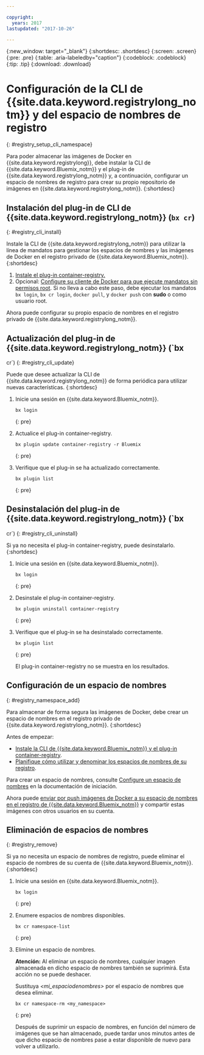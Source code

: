 ```yaml
---

copyright:
  years: 2017
lastupdated: "2017-10-26"

---
```


{:new_window: target="_blank"}
{:shortdesc: .shortdesc}
{:screen: .screen}
{:pre: .pre}
{:table: .aria-labeledby="caption"}
{:codeblock: .codeblock}
{:tip: .tip} 
{:download: .download}


# Configuración de la CLI de {{site.data.keyword.registrylong_notm}} y del espacio de nombres de registro
{: #registry_setup_cli_namespace}

Para poder almacenar las imágenes de Docker en {{site.data.keyword.registrylong}}, debe instalar la CLI de {{site.data.keyword.Bluemix_notm}} y el plug-in de {{site.data.keyword.registrylong_notm}} y, a continuación, configurar un espacio de nombres de registro para crear su propio repositorio de imágenes en {{site.data.keyword.registrylong_notm}}.
{:shortdesc}


## Instalación del plug-in de CLI de {{site.data.keyword.registrylong_notm}} (`bx cr`)
{: #registry_cli_install}

Instale la CLI de {{site.data.keyword.registrylong_notm}} para utilizar la línea de mandatos para gestionar los espacios de nombres y las imágenes de Docker en el registro privado de {{site.data.keyword.Bluemix_notm}}.
{:shortdesc}

1.  [Instale el plug-in container-registry.](index.html#registry_cli_install)
2.  Opcional: [Configure su cliente de Docker para que ejecute mandatos sin permisos root](https://docs.docker.com/engine/installation/linux/linux-postinstall). Si no lleva a cabo este paso, debe ejecutar los mandatos `bx login`, `bx cr login`, `docker pull`, y `docker push` con **sudo** o como usuario root.

Ahora puede configurar su propio espacio de nombres en el registro privado de {{site.data.keyword.registrylong_notm}}.

## Actualización del plug-in de {{site.data.keyword.registrylong_notm}} (`bx
cr`)
{: #registry_cli_update}

Puede que desee actualizar la CLI de {{site.data.keyword.registrylong_notm}} de forma periódica para utilizar nuevas características.
{:shortdesc}

1.  Inicie una sesión en {{site.data.keyword.Bluemix_notm}}.

    ```
    bx login
    ```
    {: pre}

2.  Actualice el plug-in container-registry.

    ```
    bx plugin update container-registry -r Bluemix
    ```
    {: pre}

3.  Verifique que el plug-in se ha actualizado correctamente.

    ```
    bx plugin list
    ```
     {: pre}


## Desinstalación del plug-in de {{site.data.keyword.registrylong_notm}} (`bx
cr`)
{: #registry_cli_uninstall}

Si ya no necesita el plug-in container-registry, puede desinstalarlo.
{:shortdesc}

1.  Inicie una sesión en {{site.data.keyword.Bluemix_notm}}.

    ```
    bx login
    ```
    {: pre}

2.  Desinstale el plug-in container-registry.

    ```
    bx plugin uninstall container-registry
    ```
    {: pre}

3.  Verifique que el plug-in se ha desinstalado correctamente.

    ```
    bx plugin list
    ```
    {: pre}

    El plug-in container-registry no se muestra en los resultados.


## Configuración de un espacio de nombres
{: #registry_namespace_add}

Para almacenar de forma segura las imágenes de Docker, debe crear un espacio de nombres en el registro privado de {{site.data.keyword.registrylong_notm}}.
{:shortdesc}

Antes de empezar:

-   [Instale la CLI de {{site.data.keyword.Bluemix_notm}} y el plug-in container-registry](#registry_cli_install).
-   [Planifique cómo utilizar y denominar los espacios de nombres de su registro](registry_overview.html#registry_namespaces).

Para crear un espacio de nombres, consulte [Configure un espacio de nombres](index.html#registry_namespace_add) en la documentación de iniciación.

Ahora puede [enviar por push imágenes de Docker a su espacio de nombres en el registro de {{site.data.keyword.Bluemix_notm}}](registry_images_.html#registry_images_pushing) y compartir estas imágenes con otros usuarios en su cuenta.

## Eliminación de espacios de nombres 
{: #registry_remove}

Si ya no necesita un espacio de nombres de registro, puede eliminar el espacio de nombres de su cuenta de {{site.data.keyword.Bluemix_notm}}.{:shortdesc}

1.  Inicie una sesión en {{site.data.keyword.Bluemix_notm}}.

    ```
    bx login
    ```
    {: pre}

2.  Enumere espacios de nombres disponibles.

    ```
    bx cr namespace-list
    ```
    {: pre}

3.  Elimine un espacio de nombres. 

    **Atención:** Al eliminar un espacio de nombres, cualquier imagen almacenada en dicho espacio de nombres también se suprimirá. Esta acción no se puede deshacer.
    
    Sustituya _&lt;mi_espaciodenombres&gt;_ por el espacio de nombres que desea eliminar.

    ```
    bx cr namespace-rm <my_namespace>
    ```
    {: pre}

    Después de suprimir un espacio de nombres, en función del número de imágenes que se han almacenado, puede tardar unos minutos antes de que dicho espacio de nombres pase a estar disponible de nuevo para volver a utilizarlo.
